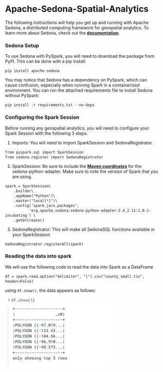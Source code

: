 # Apache-Sedona-Spatial-Analytics
The following instructions will help you get up and running with Apache Sedona, a distributed computing framework for geospatial analytics. To learn more about Sedona, check out the **[documentation](https://docs.cloudera.com/machine-learning/cloud/index.html)**.

### Sedona Setup
To use Sedona with PySpark, you will need to download the package from PyPI. This can be done with a pip install:
```
pip install apache-sedona
``` 

You may notice that Sedona has a dependency on PySpark, which can cause confusion, especially when running Spark in a containerized environment. You can run the attached requirements file to install Sedona without PySpark:
```
pip install -r requirements.txt --no-deps
```

### Configuring the Spark Session
Before running any geospatial analytics, you will need to configure your Spark Session with the following 3 steps:
1. Imports: You will need to import SparkSession and SedonaRegistrator.
```
from pyspark.sql import SparkSession
from sedona.register import SedonaRegistrator
```
2. SparkSession: Be sure to include the **[Maven coordinates](https://sedona.apache.org/download/maven-coordinates/)** for the sedona-python-adapter. Make sure to note the version of Spark that you are using.
```
spark = SparkSession\
    .builder\
    .appName("Python")\
    .master("local[*]")\
    .config('spark.jars.packages',
           'org.apache.sedona:sedona-python-adapter-2.4_2.11:1.0.1-incubating') \
    .getOrCreate()
```
3. SedonaRegistrator: This will make all SedonaSQL functions available in your SparkSession
```
SedonaRegistrator.registerAll(spark)
```

### Reading the data into spark
We will use the following code to read the data into Spark as a DataFrame
```
df = spark.read.option("delimiter", "|").csv("county_small.tsv", header=False)
```

using `df.show()`, the data appears as follows:

![data](images/original_data_frame.png)